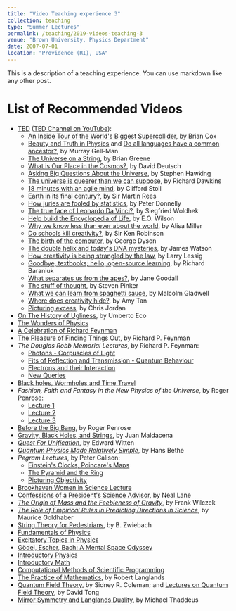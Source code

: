 ```yaml
---
title: "Video Teaching experience 3"
collection: teaching
type: "Summer Lectures"
permalink: /teaching/2019-videos-teaching-3
venue: "Brown University, Physics Department"
date: 2007-07-01
location: "Providence (RI), USA"
---
```


This is a description of a teaching experience. You can use markdown like any other post.

List of Recommended Videos
======

<ul>
		  <li><a href="http://www.ted.com/">TED</a> (<a href="http://www.youtube.com/profile?user=TEDtalksDirector">TED Channel on YouTube</a>):
		    <ul>
		      <li><a href="http://www.ted.com/index.php/talks/view/id/253">An Inside Tour of the World's Biggest Supercollider</a>, by Brian Cox</li>
		      <li><a href="http://www.ted.com/index.php/talks/view/id/194">Beauty and Truth in Physics</a> and <a href="http://www.ted.com/talks/view/id/276">Do all languages have a common ancestor?</a>, by Murray Gell-Man</li>
		      <li><a href="http://www.ted.com/talks/view/id/251">The Universe on a String</a>, by Brian Greene</li>
		      <li><a href="http://www.ted.com/index.php/talks/view/id/47">What is Our Place in the Cosmos?</a>, by David Deutsch</li>
		      <li><a href="http://www.ted.com/index.php/talks/view/id/242">Asking Big Questions About the Universe</a>, by Stephen Hawking</li>
		      <li><a href="http://www.ted.com/index.php/talks/view/id/98">The universe is queerer than we can suppose</a>, by Richard Dawkins</li>
		      <li><a href="http://www.ted.com/index.php/talks/view/id/237">18 minutes with an agile mind</a>, by Clifford Stoll</li>
		      <li><a href="http://www.ted.com/talks/view/id/42">Earth in its final century?</a>, by Sir Martin Rees</li>
		      <li><a href="http://www.ted.com/talks/view/id/67">How juries are fooled by statistics</a>, by Peter Donnelly</li>
		      <li><a href="http://www.ted.com/talks/view/id/235">The true face of Leonardo Da Vinci?</a>, by Siegfried Woldhek</li>
		      <li><a href="http://www.ted.com/index.php/talks/view/id/83">Help build the Encyclopedia of Life</a>, by E.O. Wilson</li>
		      <li><a href="http://www.ted.com/talks/view/id/248">Why we know less than ever about the world</a>, by Alisa Miller</li>
		      <li><a href="http://www.ted.com/talks/view/id/66">Do schools kill creativity?</a>, by Sir Ken Robinson</li>
		      <li><a href="http://www.ted.com/index.php/talks/view/id/278">The birth of the computer</a>, by George Dyson</li>
		      <li><a href="http://www.ted.com/index.php/talks/view/id/35">The double helix and today's DNA mysteries</a>, by James Watson</li>
		      <li><a href="http://www.ted.com/index.php/talks/view/id/187">How creativity is being strangled by the law</a>, by Larry Lessig</li>
		      <li><a href="http://www.ted.com/index.php/talks/view/id/25">Goodbye, textbooks; hello, open-source learning</a>, by Richard Baraniuk</li>
		      <li><a href="http://www.ted.com/index.php/talks/view/id/11">What separates us from the apes?</a>, by Jane Goodall</li>
		      <li><a href="http://www.ted.com/index.php/talks/view/id/164">The stuff of thought</a>, by Steven Pinker</li>
		      <li><a href="http://www.ted.com/index.php/talks/view/id/20">What we can learn from spaghetti sauce</a>, by Malcolm Gladwell</li>
		      <li><a href="http://www.ted.com/talks/view/id/250">Where does creativity hide?</a>, by Amy Tan</li>
		      <li><a href="http://www.ted.com/talks/view/id/279">Picturing excess</a>, by Chris Jordan</li>
		    </ul></li>
		  <li><a href="http://videolectures.net/cd07_eco_thu/">On The History of Ugliness</a>, by Umberto Eco</li>
		  <li><a href="http://sprott.physics.wisc.edu/wop.htm">The Wonders of Physics</a></li>
		  <li><a href="http://real.bnl.gov/ramgen/bnl/feynman.rm">A Celebration of Richard Feynman</a></li>
		  <li><a href="http://video.google.com/videoplay?docid=8777381378502286852">The Pleasure of Finding Things Out</a>, by Richard P. Feynman</li>
		  <li><em>The Douglas Robb Memorial Lectures</em>, by Richard P. Feynman:
		    <ul>
		      <li><a href="http://www.vega.org.uk/video/programme/45">Photons - Corpuscles of Light</a></li>
		      <li><a href="http://www.vega.org.uk/video/programme/46">Fits of Reflection and Transmission - Quantum Behaviour</a></li>
		      <li><a href="http://www.vega.org.uk/video/programme/47">Electrons and their Interaction</a></li>
		      <li><a href="http://www.vega.org.uk/video/programme/48">New Queries</a></li>
		    </ul></li>  
		  <li><a href="http://www.vega.org.uk/video/programme/61">Black holes, Wormholes and Time Travel</a></li>
		  <li><em>Fashion, Faith and Fantasy in the New Physics of the
		      Universe</em>, by Roger Penrose:
		    <ul>
		      <li><a href="http://realserver.princeton.edu:8080/ramgen/lectures/20031017penroseVN300K.rm">Lecture 1</a></li>
		      <li><a href="http://realserver.princeton.edu:8080/ramgen/lectures/20031020penroseVN300K.rm">Lecture 2</a></li>
		      <li><a href="http://realserver.princeton.edu:8080/ramgen/lectures/20031022penroseVN300K.rm">Lecture 3</a></li>
		    </ul></li>
		  <li><a href="http://real.bnl.gov/ramgen/bnl/penrose.rm">Before the Big Bang</a>, by Roger Penrose</li>
		  <li><a href="http://realserver.princeton.edu:8080/ramgen/lectures/20001015maldacenaTV7220K.rm">Gravity, Black Holes, and Strings</a>, by Juan Maldacena</li>
		  <li><a href="http://realserver.princeton.edu:8080/ramgen/lectures/20010424wittenTV7220K.rm"><em>Quest For Unification</em></a>, by Edward Witten</li>
		  <li><a href="http://bethe.cornell.edu/"><em>Quantum Physics Made Relatively Simple</em></a>, by Hans Bethe</li>
		  <li><em>Pegram Lectures</em>, by Peter Galison:
		    <ul>
		      <li><a href="http://real.bnl.gov/ramgen/bnl/galison1.rm">Einstein's Clocks, Poincare's Maps</a></li>
		      <li><a href="http://real.bnl.gov/ramgen/bnl/galison2.rm">The Pyramid and the Ring</a></li>
		      <li><a href="http://real.bnl.gov/ramgen/bnl/galison3.rm">Picturing Objectivity</a></li>
		    </ul></li>
		  <li><a href="http://real.bnl.gov/ramgen/bnl/women.rm">Brookhaven Women in Science Lecture</a></li>
		  <li><a href="http://real.bnl.gov/ramgen/bnl/Lane1.rm">Confessions of a President's Science Advisor</a>, by Neal Lane</li>
		  <li><a href="http://real.bnl.gov/ramgen/bnl/BSA_Lecture_05-06.rm"><em>The Origin of Mass and the Feebleness of Gravity</em></a>, by Frank Wilczek</li>
		  <li><a href="http://real.bnl.gov/ramgen/bnl/Goldhaber_lecture.rm"><em>The Role of Empirical Rules in Predicting Directions in Science</em></a>, by Maurice Goldhaber</li>
		  <li><a href="http://indico.cern.ch/conferenceDisplay.py?confId=a063319">String Theory for Pedestrians</a>, by B. Zwiebach</li>
		  <li><a href="http://oyc.yale.edu/physics/fundamentals-of-physics/content/downloads">Fundamentals of Physics</a></li>
		  <li><a href="http://ocw.mit.edu/OcwWeb/hs/etp/VideoLectures/index.htm">Excitatory Topics in Physics</a></li>
		  <li><a href="http://ocw.mit.edu/OcwWeb/hs/geb/VideoLectures/index.htm">Gödel, Escher, Bach: A Mental Space Odyssey</a></li>
		  <li><a href="http://ocw.mit.edu/OcwWeb/hs/intro-courses/physics/index.htm">Introductory Physics</a></li>
		  <li><a href="http://ocw.mit.edu/OcwWeb/hs/intro-courses/math/index.htm">Introductory Math</a></li>
		  <li><a href="http://ocw.mit.edu/OcwWeb/Earth--Atmospheric--and-Planetary-Sciences/12-010Fall-2005/CourseHome/index.htm">Computational Methods of Scientific Programming</a></li>
		  <li><a href="http://www.math.duke.edu/langlands/">The Practice of Mathematics</a>, by Robert Langlands</li>
		  <li><a href="http://www.physics.harvard.edu/about/Phys253.html">Quantum Field Theory</a>, by Sidney R. Coleman; and <a href="http://www.damtp.cam.ac.uk/user/dt281/qft.html">Lectures on Quantum Field Theory</a>, by David Tong</li>
		  <li><a href="http://brutus.math.duke.edu:8080/ramgen/Others/Thaddeus-20011031.rm">Mirror Symmetry and Langlands Duality</a>, by Michael Thaddeus</li>
		</ul>
<!--stackedit_data:
eyJoaXN0b3J5IjpbLTIxMTMxMTc3MzMsLTE0MTc3MjcyMDVdfQ
==
-->